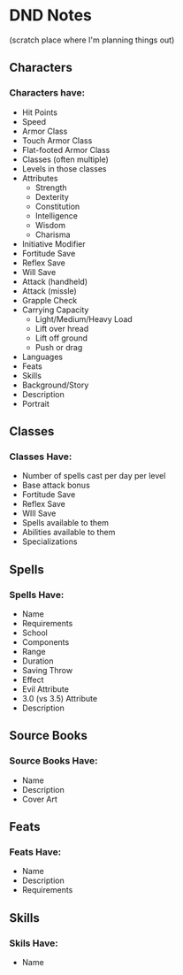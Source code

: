 # DND Notes
(scratch place where I'm planning things out)

## Characters
### Characters have:
* Hit Points
* Speed
* Armor Class
* Touch Armor Class
* Flat-footed Armor Class
* Classes (often multiple)
* Levels in those classes
* Attributes
    * Strength
    * Dexterity
    * Constitution
    * Intelligence
    * Wisdom
    * Charisma
* Initiative Modifier
* Fortitude Save
* Reflex Save
* Will Save
* Attack (handheld)
* Attack (missle)
* Grapple Check
* Carrying Capacity
    * Light/Medium/Heavy Load
    * Lift over hread
    * Lift off ground
    * Push or drag
* Languages
* Feats
* Skills
* Background/Story
* Description
* Portrait
## Classes
### Classes Have:
* Number of spells cast per day per level
* Base attack bonus
* Fortitude Save
* Reflex Save
* WIll Save
* Spells available to them
* Abilities available to them
* Specializations
## Spells
### Spells Have:
* Name
* Requirements
* School
* Components
* Range
* Duration
* Saving Throw
* Effect
* Evil Attribute
* 3.0 (vs 3.5) Attribute
* Description
## Source Books
### Source Books Have:
* Name
* Description
* Cover Art
## Feats
### Feats Have:
* Name
* Description
* Requirements
## Skills
### Skils Have:
* Name